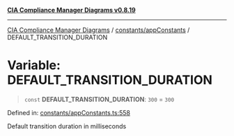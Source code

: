 [**CIA Compliance Manager Diagrams v0.8.19**](../../../README.md)

***

[CIA Compliance Manager Diagrams](../../../modules.md) / [constants/appConstants](../README.md) / DEFAULT\_TRANSITION\_DURATION

# Variable: DEFAULT\_TRANSITION\_DURATION

> `const` **DEFAULT\_TRANSITION\_DURATION**: `300` = `300`

Defined in: [constants/appConstants.ts:558](https://github.com/Hack23/cia-compliance-manager/blob/8a17389ebf0d2a027875b835eec814811b99abcc/src/constants/appConstants.ts#L558)

Default transition duration in milliseconds
